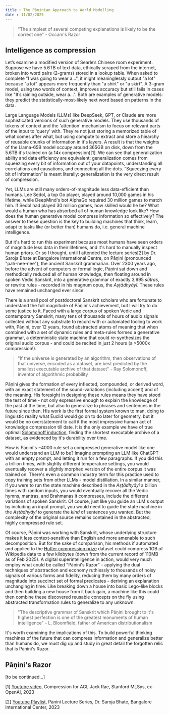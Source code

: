 ```yaml
---
title : The Pāṇinian Approach to World Modelling
date : 11/02/2025
---
```

> "The simplest of several competing explanations is likely to be the correct one" - Occam's Razor

## Intelligence as compression

Let’s examine a modified version of Searle’s Chinese room experiment. Suppose we have 5.6TB of text data, ethically scraped from the internet, broken into word pairs (2-grams) stored in a lookup table. When asked to complete "I was going to wear a...", it might meaninglessly output "a lot" because "a lot" appears more frequently than "a shirt" or "a skirt". A 3-gram model, using two words of context, improves accuracy but still fails in cases like "It’s raining outside, wear a...". Both are examples of generative models: they predict the statistically-most-likely next word based on patterns in the data.

Large Language Models (LLMs) like DeepSeek, GPT, or Claude are more sophisticated versions of such generative models. They use thousands of tokens of context and the 'attention' mechanism to focus on relevant parts of the input to 'query' with.  They're not just storing a memorized table of what comes after what, but using compute to extract and store a hiearchy of reusable chunks of information in it's layers. A result is that the weights of the Llama-65B model occupy around 365GB on disk, down from the 5.6TB it's trained on (a 14x compression)[1]. We can see that generalization ability and data efficiency are equivalent: generalization comes from squeezing every bit of information out of your datapoints, understanding all correlations and causations, and connecting all the dots. “Squeezing every bit of information” is meant literally: generalization is the very direct result of compression. 

Yet, LLMs are still many orders-of-magnitude less data-efficient than humans. Lee Sedol, a top Go player, played around 10,000 games in his lifetime, while DeepMind's bot AlphaGo required 30 million games to match him. If Sedol had played 30 million games, how skilled would he be? What would a human who has absorbed all of human knowledge look like? How does the human generative model compress information so effectively? The answer to these question is the key to building machines that think, learn, adapt to tasks like (or better than) humans do, i.e. general machine intelligence.

But it's hard to run this experiment because most humans have seen orders of magnitude less data in their lifetimes, and it's hard to manually inspect human priors. Or so I thought, until I attended the lecture series[2] by Dr. Saroja Bhate at Bangalore International Centre, on Pāṇini (pronounced "pah-nee-nee"), the ancient Sanskrit grammarian. Over 2300 years ago, before the advent of computers or formal logic, Pāṇini sat down and methodically reduced all of human knowledge, then floating around in spoken Vedic Sanskrit, into a generative grammar of exactly 3,995 *sūtras*, or rewrite rules - recorded in his magnum opus, the *Aṣṭādhyāyī*. These rules have remained unchanged ever since.

There is a small pool of postdoctoral Sanskrit scholars who are fortunate to understand the full magnitude of Pāṇini's achievement, but I will try to do some justice to it. Faced with a large corpus of spoken Vedic and contemporary Sanskrit, many tens of thousands of hours of audio signals collected without any substrate to record with or automated tooling to work with, Pāṇini, over 12 years, found abstracted atoms of meaning that when combined with a set of dynamic rules and meta-rules formed a generative grammar, a deterministic state machine that could re-synthesizes the original audio corpus - and could be recited in just 2 hours (a >5000x compression!).  

> "If the universe is generated by an algorithm, then observations of that universe, encoded as a dataset, are best predicted by the smallest executable archive of that dataset" - Ray Solomonoff, inventor of algorithmic probability

Pāṇini gives the formation of every inflected, compounded, or derived word, with an exact statement of the sound-variations (including accent) and of the meaning. His foresight in designing these rules means they have stood the test of time - not only expressive enough to explain the knowledge of the past at the time, but also to generalize to phrases and sentences in the future since then. His work is the first formal system known to man, doing to linguistic reality what Euclid would go on to do later for geometry, but it would be no overstatement to call it the most impressive human act of knowledge compression till date. It is the only example we have of true optimal [Solomonoff induction](https://en.m.wikipedia.org/wiki/Solomonoff%27s_theory_of_inductive_inference), finding the shortest executable archive of a dataset, as evidenced by it's durability over time.

How is Pāṇini's ~4000 rule set a compressed generative model like one would understand an LLM to be? Imagine prompting an LLM like ChatGPT with an empty prompt, and letting it run for a few paragraphs. If you did this a trillion times, with slightly different temperature settings, you would eventually recover a slightly morphed version of the entire corpus it was trained on. There's even a common industry term for this practice used to copy training sets from other LLMs - model distillation. In a similar manner, if you were to run the state machine described in the *Aṣṭādhyāyī* a billion times with random inputs, you would eventually recover all the Vedic hymns, mantras, and Brahmanas it compresses, include the different variations of spoken Sanskrit. Of course, just like you guide an LLM's output by including an input prompt, you would need to guide the state machine in the *Aṣṭādhyāyī* to generate the *kind* of sentences you wanted. But the complexity of the original source remains contained in the abstracted, highly compressed rule set.

Of course, Pāṇini was working with Sanskrit, whose underlying structure makes it less context-sensitive than English and more amenable to such decomposition. But for the sake of comparison, his methods if automated and applied to the [Hutter compression prize](http://prize.hutter1.net/) dataset could compress 1GB of Wikipedia data to a few kilobytes (down from the current record of 110MB as of Feb 2025). A digital superintelligence in action, would very much employ what could be called "Pāṇini's Razor" - applying the dual techniques of abstraction and economy ruthlessly to thousands of noisy signals of various forms and fidelity, reducing them by many orders of magnitude into succinct set of formal predicates - deriving an explanation unchanging in time. Like breaking down a house into basic Lego-like blocks and then building a new house from it back gain, a machine like this could then combine these discovered reusable concepts on the fly using abstracted transformation rules to generalize to any unknown. 

> "The descriptive grammar of Sanskrit which Pāṇini brought to it's highest perfection is one of the greatest monuments of human intelligence" - L. Bloomfield, father of American distributionalism

It's worth examining the implications of this. To build powerful thinking machines of the future that can compress information and generalize better than humans do, we must dig up and study in great detail the forgotten relic that is Pāṇini's Razor. 

## Pāṇini's Razor

[to be continued...]

[1] [Youtube video](https://www.youtube.com/watch?v=dO4TPJkeaaU), Compression for AGI, Jack Rae, Stanford MLSys, ex-OpenAI, 2023

[2] [Youtube Playlist](https://www.youtube.com/playlist?list=PLsAPTmdVuspykLNnjs1_zQKRMqRRfDr2R), Pāṇini Lecture Series, Dr. Saroja Bhate, Bangalore International Center, 2023

